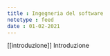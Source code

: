 ```yaml
---
title : Ingegneria del software
notetype : feed
date : 01-02-2021
---
```


[[introduzione]] Introduzione